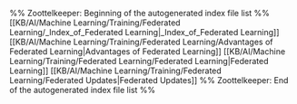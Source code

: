 %% Zoottelkeeper: Beginning of the autogenerated index file list  %%
 [[KB/AI/Machine Learning/Training/Federated Learning/_Index_of_Federated Learning|_Index_of_Federated Learning]]
 [[KB/AI/Machine Learning/Training/Federated Learning/Advantages of Federated Learning|Advantages of Federated Learning]]
 [[KB/AI/Machine Learning/Training/Federated Learning/Federated Learning|Federated Learning]]
 [[KB/AI/Machine Learning/Training/Federated Learning/Federated Updates|Federated Updates]]
%% Zoottelkeeper: End of the autogenerated index file list  %%
